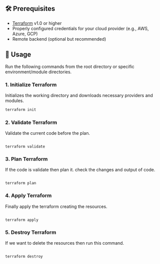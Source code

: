 
## 🛠 Prerequisites

- [Terraform](https://www.terraform.io/downloads.html) v1.0 or higher
- Properly configured credentials for your cloud provider (e.g., AWS, Azure, GCP)
- Remote backend (optional but recommended)

## 🚀 Usage

Run the following commands from the root directory or specific environment/module directories.

### 1. Initialize Terraform
Initializes the working directory and downloads necessary providers and modules.

```bash
terraform init
```
### 2. Validate Terraform
Validate the current code before the plan.
```

terraform validate

```
### 3. Plan Terraform
If the code is validate then plan it. check the changes and output of code.
```

terraform plan
```
### 4. Apply Terraform
Finally apply the terraform creating the resources.
```

terraform apply
```
### 5. Destroy Terraform
If we want to delete the resources then run this command.
```

terraform destroy

